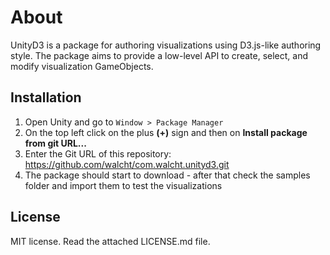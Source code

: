 # About

UnityD3 is a package for authoring visualizations using D3.js-like authoring
style. The package aims to provide a low-level API to create, select, and modify
visualization GameObjects.

## Installation

1. Open Unity and go to ```Window > Package Manager```
2. On the top left click on the plus **(+)** sign and then on
   **Install package from git URL...**
3. Enter the Git URL of this repository:
   https://github.com/walcht/com.walcht.unityd3.git
4. The package should start to download - after that check the samples folder
   and import them to test the visualizations

## License

MIT license. Read the attached LICENSE.md file.